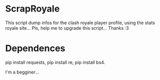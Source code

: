 # ScrapRoyale
This script dump infos for the clash royale player profile, using the stats royale site...
Pls, help me to upgrade this script... Thanks :3

# Dependences
pip install requests,
pip install re,
pip install bs4.

I'm a begginer...
